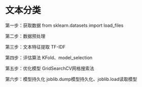# 文本分类

第一步：获取数据
from sklearn.datasets import load_files

第二步：数据预处理


第三步：文本特征提取
TF-IDF

第四步：评估算法
KFold、model_selection

第五步：优化模型
GridSearchCV网格搜索法

第六步：模型持久化
joblib.dump模型持久化、joblib.load读取模型
